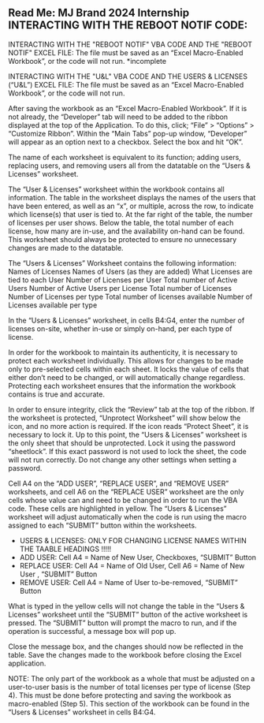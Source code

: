 Read Me: MJ Brand 2024 Internship INTERACTING WITH THE REBOOT NOTIF CODE:
-


INTERACTING WITH THE "REBOOT NOTIF" VBA CODE AND THE "REBOOT NOTIF" EXCEL FILE:
The file must be saved as an “Excel Macro-Enabled Workbook”, or the code will not run.
*incomplete


INTERACTING WITH THE "U&L" VBA CODE AND THE USERS & LICENSES (“U&L”) EXCEL FILE:
The file must be saved as an “Excel Macro-Enabled Workbook”, or the code will not run.

After saving the workbook as an “Excel Macro-Enabled Workbook”. 
If it is not already, the “Developer” tab will need to be added to the ribbon displayed at the top of the Application. 
To do this, click; “File” > “Options” > “Customize Ribbon”. 
Within the “Main Tabs” pop-up window, “Developer” will appear as an option next to a checkbox. 
Select the box and hit “OK”.

The name of each worksheet is equivalent to its function; adding users, replacing users, and removing users all from the datatable on the “Users & Licenses” worksheet. 

The “User & Licenses” worksheet within the workbook contains all information. 
The table in the worksheet displays the names of the users that have been entered, as well as an “x”, or multiple, across the row, to indicate which license(s) that user is tied to. 
At the far right of the table, the number of licenses per user shows. Below the table, the total number of each license, how many are in-use, and the availability on-hand can be found. 
This worksheet should always be protected to ensure no unnecessary changes are made to the datatable. 		
	
The “Users & Licenses” Worksheet contains the following information:
Names of Licenses
Names of Users (as they are added)
What Licenses are tied to each User
Number of Licenses per User
Total number of Active Users
Number of Active Users per License
Total number of Licenses
Number of Licenses per type
Total number of licenses available 
Number of Licenses available per type

In the “Users & Licenses” worksheet, in cells B4:G4, enter the number of licenses on-site, whether in-use or simply on-hand, per each type of license. 

In order for the workbook to maintain its authenticity, it is necessary to protect each worksheet individually. 
This allows for changes to be made only to pre-selected cells within each sheet. 
It locks the value of cells that either don’t need to be changed, or will automatically change regardless. 
Protecting each worksheet ensures that the information the workbook contains is true and accurate. 

In order to ensure integrity, click the “Review” tab at the top of the ribbon. 
If the worksheet is protected, “Unprotect Worksheet” will show below the icon, and no more action is required. 
If the icon reads “Protect Sheet”,  it is necessary to lock it. 
Up to this point, the “Users & Licenses” worksheet is the only sheet that should be unprotected. Lock it using the password “sheetlock”. 
If this exact password is not used to lock the sheet, the code will not run correctly. 
Do not change any other settings when setting a password.

Cell A4 on the “ADD USER”, “REPLACE USER”, and “REMOVE USER” worksheets, and cell A6 on the “REPLACE USER” worksheet are the only cells whose value can and need to be changed in order to run the VBA code. 
These cells are highlighted in yellow.
The “Users & Licenses” worksheet will adjust automatically when the code is run using the macro assigned to each “SUBMIT” button within the worksheets.

- USERS & LICENSES: ONLY FOR CHANGING LICENSE NAMES WITHIN THE TAABLE HEADINGS !!!!!
- ADD USER: Cell A4 = Name of New User, Checkboxes, “SUBMIT” Button
- REPLACE USER: Cell A4 = Name of Old User, Cell A6 = Name of New User , “SUBMIT” Button
- REMOVE USER: Cell A4 = Name of User to-be-removed, “SUBMIT” Button

What is typed in the yellow cells will not change the table in the “Users & Licenses” worksheet until the “SUBMIT” button of the active worksheet is pressed. 
The “SUBMIT” button will prompt the macro to run, and if the operation is successful, a message box will pop up.

Close the message box, and the changes should now be reflected in the table. 
Save the changes made to the workbook before closing the Excel application.

NOTE: The only part of the workbook as a whole that must be adjusted on a user-to-user basis is the number of total licenses per type of license (Step 4). 
This must be done before protecting and saving the workbook as macro-enabled (Step 5). 
This section of the workbook can be found in the “Users & Licenses” worksheet in cells B4:G4. 
